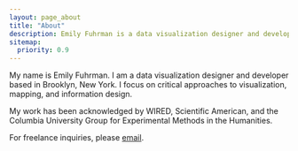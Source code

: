 ```yaml
---
layout: page_about
title: "About"
description: Emily Fuhrman is a data visualization designer and developer based in Brooklyn, New York.
sitemap:
  priority: 0.9
---
```

My name is Emily Fuhrman. I am a data visualization designer and developer based in Brooklyn, New York. I focus on critical approaches to visualization, mapping, and information design. 

My work has been acknowledged by WIRED, Scientific American, and the Columbia University Group for Experimental Methods in the Humanities.

For freelance inquiries, please [email](mailto:emily.c.fuhrman@gmail.com). 